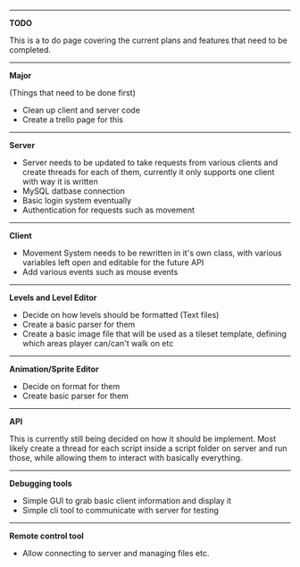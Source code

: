 ----------
**TODO**

This is a to do page covering the current plans and features that need to be completed.

----------
**Major**

(Things that need to be done first)

 - Clean up client and server code
 - Create a trello page for this

----------
**Server**

 - Server needs to be updated to take requests from various clients and create threads for each of them, currently it only supports one client with way it is written
 - MySQL datbase connection
 - Basic login system eventually
 - Authentication for requests such as movement

----------
**Client**

 - Movement System needs to be rewritten in it's own class, with various variables left open and editable for the future API
 - Add various events such as mouse events 

----------
**Levels and Level Editor**

 - Decide on how levels should be formatted (Text files)
 - Create a basic parser for them
 - Create a basic image file that will be used as a tileset template, defining which areas player can/can't walk on etc

----------
**Animation/Sprite Editor**

 - Decide on format for them
 - Create basic parser for them


----------
**API**

This is currently still being decided on how it should be implement. Most likely create a thread for each script inside a script folder on server and run those, while allowing them to interact with basically everything.

-----------
 **Debugging tools**

 - Simple GUI to grab basic client information and display it
 - Simple cli tool to communicate with server for testing

-----------
 **Remote control tool**

 - Allow connecting to server and managing files etc.

